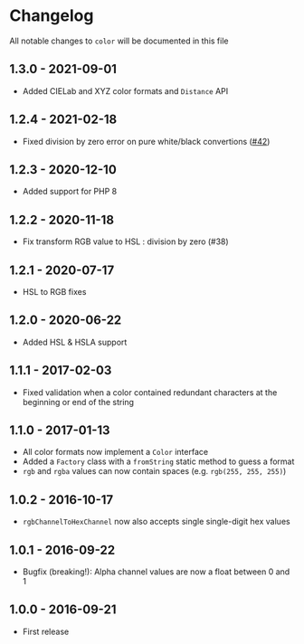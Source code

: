 # Changelog

All notable changes to `color` will be documented in this file

## 1.3.0 - 2021-09-01
- Added CIELab and XYZ color formats and `Distance` API

## 1.2.4 - 2021-02-18
- Fixed division by zero error on pure white/black convertions ([#42](https://github.com/spatie/color/pull/42))

## 1.2.3 - 2020-12-10
- Added support for PHP 8

## 1.2.2 - 2020-11-18
- Fix transform RGB value to HSL : division by zero (#38)

## 1.2.1 - 2020-07-17
- HSL to RGB fixes

## 1.2.0 - 2020-06-22
- Added HSL & HSLA support

## 1.1.1 - 2017-02-03
- Fixed validation when a color contained redundant characters at the beginning or end of the string

## 1.1.0 - 2017-01-13

- All color formats now implement a `Color` interface
- Added a `Factory` class with a `fromString` static method to guess a format
- `rgb` and `rgba` values can now contain spaces (e.g. `rgb(255, 255, 255)`)

## 1.0.2 - 2016-10-17

- `rgbChannelToHexChannel` now also accepts single single-digit hex values

## 1.0.1 - 2016-09-22

- Bugfix (breaking!): Alpha channel values are now a float between 0 and 1

## 1.0.0 - 2016-09-21

- First release
